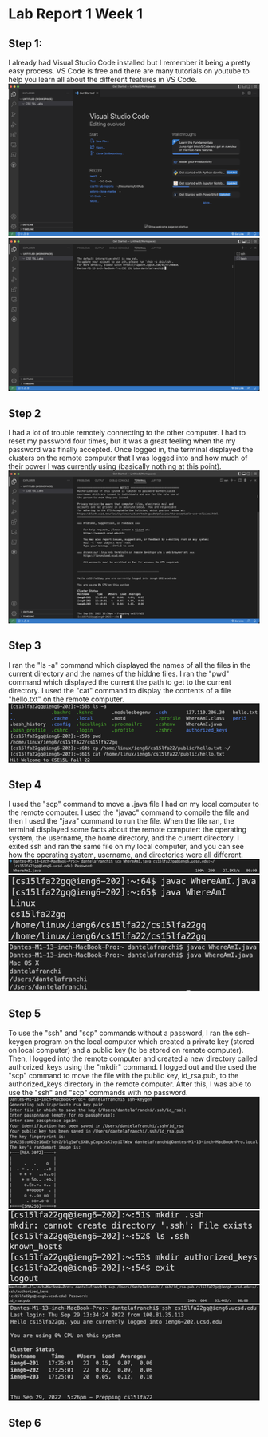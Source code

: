 # Lab Report 1 Week 1

## Step 1:
I already had Visual Studio Code installed but I remember it being a pretty easy process. VS Code is free and there are many tutorials on youtube to help you learn all about the different features in VS Code.
![Image](Screenshots/VSCode-home-page-SS.png)
![Image](Screenshots/New-VSCode-terminal-SS.png) 

## Step 2
I had a lot of trouble remotely connecting to the other computer. I had to reset my password four times, but it was a great feeling when the my password was finally accepted. Once logged in, the terminal displayed the clusters on the remote computer that I was logged into and how much of their power I was currently using (basically nothing at this point).
![Image](Screenshots/remotely-connecting.png)

## Step 3
I ran the "ls -a" command which displayed the names of all the files in the current directory and the names of the hiddne files. I ran the "pwd" command which displayed the current the path to get to the current directory. I used the "cat" command to display the contents of a file "hello.txt" on the remote computer.
![Image](Screenshots/running-some-commands.png)

## Step 4
I used the "scp" command to move a .java file I had on my local computer to the remote computer. I used the "javac" command to compile the file and then I used the "java" command to run the file. When the file ran, the terminal displayed some facts about the remote computer: the operating system, the username, the home directory, and the current directory. I exited ssh and ran the same file on my local computer, and you can see how the operating system, username, and directories were all different.
![Image](Screenshots/moving-file.png)
![Image](Screenshots/compiling-and-running-moved-file.png)
![Image](Screenshots/running-file-locally.png)

## Step 5
To use the "ssh" and "scp" commands without a password, I ran the ssh-keygen program on the local computer which created a private key (stored on local computer) and a public key (to be stored on remote computer). Then, I logged into the remote computer and created a new directory called authorized_keys using the "mkdir" command. I logged out and the used the "scp" command to move the file with the public key, id_rsa.pub, to the authorized_keys directory in the remote computer. After this, I was able to use the "ssh" and "scp" commands with no password.
![Image](Screenshots/running-ssh-keygen.png)
![Image](Screenshots/creating-authorized_keys-directory.png)
![Image](Screenshots/moving-public-key-file.png)
![Image](Screenshots/using-ssh-with-no-password.png)

## Step 6
